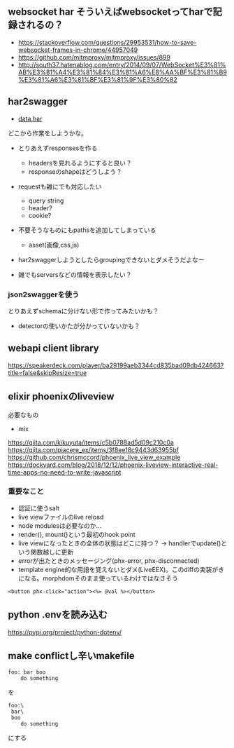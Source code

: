 ## websocket har そういえばwebsocketってharで記録されるの？

- https://stackoverflow.com/questions/29953531/how-to-save-websocket-frames-in-chrome/44957049
- https://github.com/mitmproxy/mitmproxy/issues/899
- http://south37.hatenablog.com/entry/2014/09/07/WebSocket%E3%81%AB%E3%81%A4%E3%81%84%E3%81%A6%E8%AA%BF%E3%81%B9%E3%81%A6%E3%81%BF%E3%81%9F%E3%80%82

## har2swagger


- [data.har](../..//20190208/example_har/data.har)

どこから作業をしようかな。

- とりあえずresponsesを作る

  - headersを見れるようにすると良い？
  - responseのshapeはどうしよう？

- requestも雑にでも対応したい

  - query string
  - header?
  - cookie?

- 不要そうなものにもpathsを追加してしまっている

  - asset(画像,css,js)

- har2swaggerしようとしたらgroupingできないとダメそうだよなー

- 雑でもserversなどの情報を表示したい？


### json2swaggerを使う

とりあえずschemaに分けない形で作ってみたいかも？

- detectorの使いかたが分かっていないかも？


## webapi client library

https://speakerdeck.com/player/ba29199aeb3344cd835bad09db424663?title=false&skipResize=true

## elixir phoenixのliveview

必要なもの

- mix

https://qiita.com/kikuyuta/items/c5b0788ad5d09c210c0a
https://qiita.com/piacere_ex/items/3f8ee18c9443d63955bf
https://github.com/chrismccord/phoenix_live_view_example
https://dockyard.com/blog/2018/12/12/phoenix-liveview-interactive-real-time-apps-no-need-to-write-javascript

### 重要なこと

- 認証に使うsalt
- live viewファイルのlive reload
- node modulesは必要なのか...
- render(), mount()という最初のhook point
- live viewになったときの全体の状態はどこに持つ？ -> handlerでupdate()という関数越しに更新
- errorが出たときのメッセージング(phx-error, phx-disconnected)
- template engine的な用語を覚えないとダメ(LiveEEX)。このdiffの実装がきになる。morphdomそのまま使っているわけではなさそう

```
<button phx-click="action"><%= @val %></button>
```


## python .envを読み込む

https://pypi.org/project/python-dotenv/


## make conflictし辛いmakefile

```make
foo: bar boo
	do something
```

を

```make
foo:\
 bar\
 boo
	do something
```

にする
